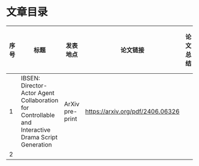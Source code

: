 # 文章目录


|序号|标题|发表地点|论文链接|论文总结|涉及技术栈|阅读状态|笔记链接|
| - | - | - |- |- |- |- |-|
|1|IBSEN: Director-Actor Agent Collaboration for Controllable and Interactive Drama Script Generation|ArXiv pre-print|https://arxiv.org/pdf/2406.06326|||<mark>未读<mark>||
|2||||||||